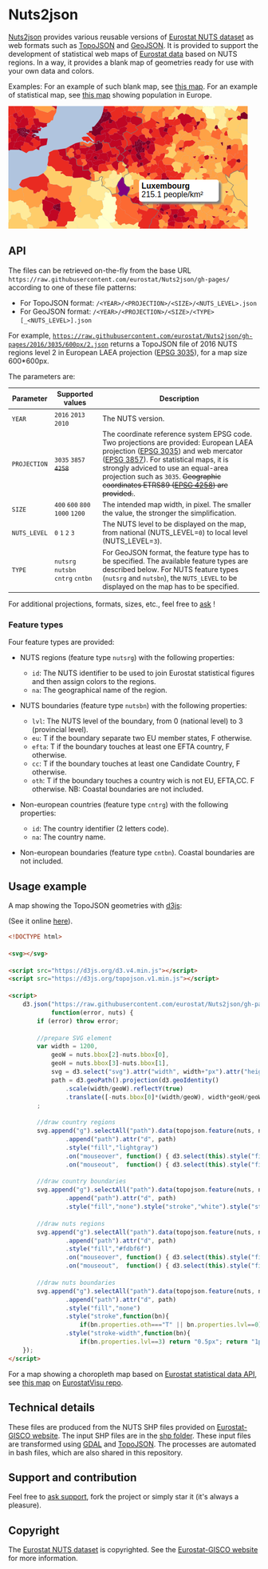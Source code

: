 # Nuts2json

[Nuts2json](https://github.com/eurostat/Nuts2json) provides various reusable versions of [Eurostat NUTS dataset](http://ec.europa.eu/eurostat/web/nuts/overview) as web formats such as [TopoJSON](https://github.com/mbostock/topojson/wiki) and [GeoJSON](http://geojson.org/). It is provided to support the development of statistical web maps of [Eurostat data](http://ec.europa.eu/eurostat/) based on NUTS regions. In a way, it provides a blank map of geometries ready for use with your own data and colors.

Examples: For an example of such blank map, see [this map](http://eurostat.github.io/Nuts2json/examples/overview.html?proj=3035&lvl=3&s=1000&y=2016). For an example of statistical map, see [this map](http://eurostat.github.io/EurostatVisu/population_map.html?proj=3035&lvl=3&s=1000&time=2016) showing population in Europe.

[![Example](img/ex_population.png)](http://eurostat.github.io/EurostatVisu/population_map.html?proj=3035&lvl=3&s=1000&time=2016)

## API

The files can be retrieved on-the-fly from the base URL `https://raw.githubusercontent.com/eurostat/Nuts2json/gh-pages/` according to one of these file patterns:

- For TopoJSON format: `/<YEAR>/<PROJECTION>/<SIZE>/<NUTS_LEVEL>.json`
- For GeoJSON format: `/<YEAR>/<PROJECTION>/<SIZE>/<TYPE>[_<NUTS_LEVEL>].json`

For example, [`https://raw.githubusercontent.com/eurostat/Nuts2json/gh-pages/2016/3035/600px/2.json`](https://raw.githubusercontent.com/eurostat/Nuts2json/gh-pages/2016/3035/600px/2.json)</a> returns a TopoJSON file of 2016 NUTS regions level 2 in European LAEA projection ([EPSG 3035](http://spatialreference.org/ref/epsg/etrs89-etrs-laea/)), for a map size 600*600px.

The parameters are:

| Parameter | Supported values | Description |
| ------------- | ------------- |-------------|
| `YEAR` | `2016` `2013` `2010` | The NUTS version. |
| `PROJECTION` | `3035` `3857` ~~`4258`~~ | The coordinate reference system EPSG code. Two projections are provided: European LAEA projection ([EPSG 3035](http://spatialreference.org/ref/epsg/etrs89-etrs-laea/)) and web mercator ([EPSG 3857](http://spatialreference.org/ref/sr-org/7483/)). For statistical maps, it is strongly adviced to use an equal-area projection such as `3035`. ~~Geographic coordinates ETRS89 ([EPSG 4258](http://spatialreference.org/ref/epsg/4258/)) are provided.~~. |
| `SIZE` | `400` `600` `800` `1000` `1200` | The intended map width, in pixel. The smaller the value, the stronger the simplification. |
| `NUTS_LEVEL` | `0` `1` `2` `3` | The NUTS level to be displayed on the map, from national (NUTS_LEVEL=`0`) to local level (NUTS_LEVEL=`3`). |
| `TYPE` | `nutsrg` `nutsbn` `cntrg` `cntbn` | For GeoJSON format, the feature type has to be specified. The available feature types are described below. For NUTS feature types (`nutsrg` and `nutsbn`), the `NUTS_LEVEL` to be displayed on the map has to be specified.  |

For additional projections, formats, sizes, etc., feel free to [ask](https://github.com/eurostat/Nuts2json/issues/new) !

### Feature types

Four feature types are provided:

- NUTS regions (feature type `nutsrg`) with the following properties:
  - `id`: The NUTS identifier to be used to join Eurostat statistical figures and then assign colors to the regions.
  - `na`: The geographical name of the region.

- NUTS boundaries (feature type `nutsbn`) with the following properties:
  - `lvl`: The NUTS level of the boundary, from 0 (national level) to 3 (provincial level).
  - `eu`: T if the boundary separate two EU member states, F otherwise.
  - `efta`: T if the boundary touches at least one EFTA country, F otherwise.
  - `cc`: T if the boundary touches at least one Candidate Country, F otherwise.
  - `oth`: T if the boundary touches a country wich is not EU, EFTA,CC. F otherwise.
NB: Coastal boundaries are not included.

- Non-european countries (feature type `cntrg`) with the following properties:
  - `id`: The country identifier (2 letters code).
  - `na`: The country name.

- Non-european boundaries (feature type `cntbn`). Coastal boundaries are not included.


## Usage example

A map showing the TopoJSON geometries with [d3js](https://d3js.org/):

(See it online [here](https://eurostat.github.io/Nuts2json/examples/usage.html)).

```html
<!DOCTYPE html>

<svg></svg>

<script src="https://d3js.org/d3.v4.min.js"></script>
<script src="https://d3js.org/topojson.v1.min.js"></script>

<script>
	d3.json("https://raw.githubusercontent.com/eurostat/Nuts2json/gh-pages/2016/3035/1200px/3.json",
			function(error, nuts) {
		if (error) throw error;

		//prepare SVG element
		var width = 1200,
			geoW = nuts.bbox[2]-nuts.bbox[0],
			geoH = nuts.bbox[3]-nuts.bbox[1],
			svg = d3.select("svg").attr("width", width+"px").attr("height", (width*geoH/geoW)+"px")
			path = d3.geoPath().projection(d3.geoIdentity()
				.scale(width/geoW).reflectY(true)
				.translate([-nuts.bbox[0]*(width/geoW), width*geoH/geoW+nuts.bbox[1]*(width/geoW)]))
		;

		//draw country regions
		svg.append("g").selectAll("path").data(topojson.feature(nuts, nuts.objects.cntrg).features).enter()
				.append("path").attr("d", path)
				.style("fill","lightgray")
				.on("mouseover", function() { d3.select(this).style("fill", "darkgray") })
				.on("mouseout",  function() { d3.select(this).style("fill", "lightgray"); });

		//draw country boundaries
		svg.append("g").selectAll("path").data(topojson.feature(nuts, nuts.objects.cntbn).features).enter()
				.append("path").attr("d", path)
				.style("fill","none").style("stroke","white").style("stroke-width","1px");

		//draw nuts regions
		svg.append("g").selectAll("path").data(topojson.feature(nuts, nuts.objects.nutsrg).features).enter()
				.append("path").attr("d", path)
				.style("fill","#fdbf6f")
				.on("mouseover", function() { d3.select(this).style("fill", "#ff7f00") })
				.on("mouseout",  function() { d3.select(this).style("fill", "#fdbf6f"); });

		//draw nuts boundaries
		svg.append("g").selectAll("path").data(topojson.feature(nuts, nuts.objects.nutsbn).features).enter()
				.append("path").attr("d", path)
				.style("fill","none")
				.style("stroke",function(bn){
					if(bn.properties.oth==="T" || bn.properties.lvl==0) return "white"; return "#333"; })
				.style("stroke-width",function(bn){
					if(bn.properties.lvl==3) return "0.5px"; return "1px"; });
	});
</script>
```

For a map showing a choropleth map based on [Eurostat statistical data API](http://ec.europa.eu/eurostat/web/json-and-unicode-web-services/getting-started/rest-request), see [this map](http://eurostat.github.io/EurostatVisu/population_map.html) on [EurostatVisu repo](https://github.com/eurostat/EurostatVisu/blob/gh-pages/population_map.html).

## Technical details

These files are produced from the NUTS SHP files provided on [Eurostat-GISCO website](http://ec.europa.eu/eurostat/web/gisco/geodata/reference-data/administrative-units-statistical-units/nuts). The input SHP files are in the [shp folder](/shp). These input files are transformed using [GDAL](http://www.gdal.org/) and [TopoJSON](https://github.com/mbostock/topojson/wiki). The processes are automated in bash files, which are also shared in this repository.

## Support and contribution

Feel free to [ask support](https://github.com/eurostat/Nuts2json/issues/new), fork the project or simply star it (it's always a pleasure).

## Copyright

The [Eurostat NUTS dataset](http://ec.europa.eu/eurostat/web/nuts/overview) is copyrighted. See the [Eurostat-GISCO website](http://ec.europa.eu/eurostat/web/gisco/geodata/reference-data/administrative-units-statistical-units/nuts) for more information.
